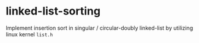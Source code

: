 # linked-list-sorting
Implement insertion sort in singular / circular-doubly linked-list by utilizing linux kernel `list.h`
